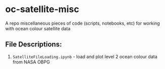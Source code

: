 # oc-satellite-misc

A repo miscellaneous pieces of code (scripts, notebooks, etc) for working with ocean colour satellite data

## File Descriptions:
1. `SatelliteFileLoading.ipynb` - load and plot level 2 ocean colour data from NASA OBPG
